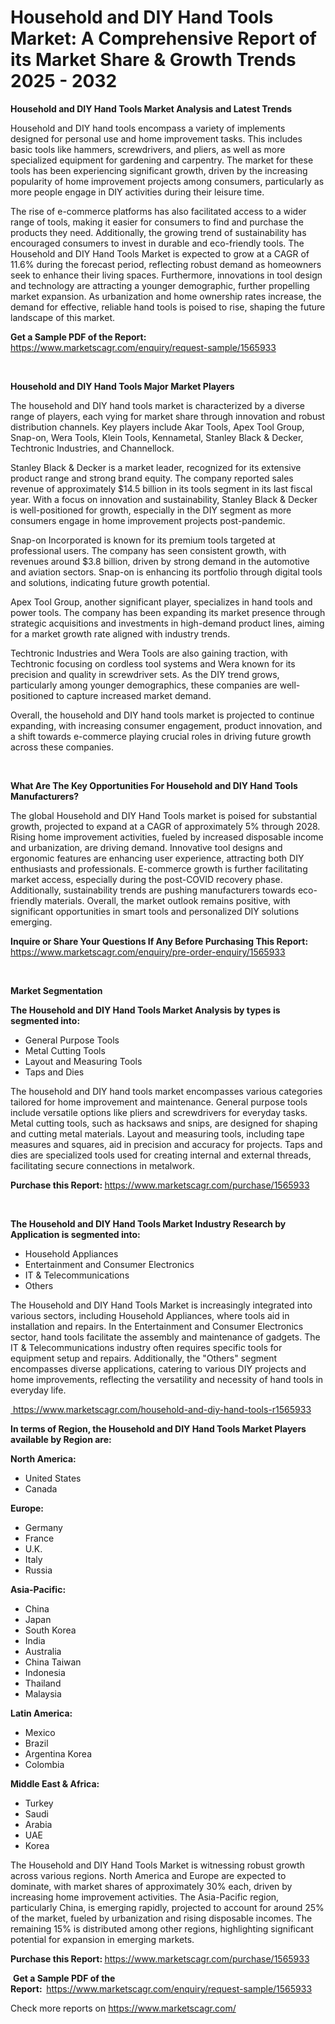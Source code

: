 <p><h1>Household and DIY Hand Tools Market: A Comprehensive Report of its Market Share & Growth Trends 2025 - 2032</h1></p><p><strong>Household and DIY Hand Tools Market Analysis and Latest Trends</strong></p>
<p><p>Household and DIY hand tools encompass a variety of implements designed for personal use and home improvement tasks. This includes basic tools like hammers, screwdrivers, and pliers, as well as more specialized equipment for gardening and carpentry. The market for these tools has been experiencing significant growth, driven by the increasing popularity of home improvement projects among consumers, particularly as more people engage in DIY activities during their leisure time.</p><p>The rise of e-commerce platforms has also facilitated access to a wider range of tools, making it easier for consumers to find and purchase the products they need. Additionally, the growing trend of sustainability has encouraged consumers to invest in durable and eco-friendly tools. The Household and DIY Hand Tools Market is expected to grow at a CAGR of 11.6% during the forecast period, reflecting robust demand as homeowners seek to enhance their living spaces. Furthermore, innovations in tool design and technology are attracting a younger demographic, further propelling market expansion. As urbanization and home ownership rates increase, the demand for effective, reliable hand tools is poised to rise, shaping the future landscape of this market.</p></p>
<p><strong>Get a Sample PDF of the Report:&nbsp;</strong> <a href="https://www.marketscagr.com/enquiry/request-sample/1565933?utm_campaign=2796&utm_medium=2&utm_source=Github&utm_content=ia&utm_term=11042025&utm_id=household-and-diy-hand-tools">https://www.marketscagr.com/enquiry/request-sample/1565933</a></p>
<p>&nbsp;</p>
<p><strong>Household and DIY Hand Tools Major Market Players</strong></p>
<p><p>The household and DIY hand tools market is characterized by a diverse range of players, each vying for market share through innovation and robust distribution channels. Key players include Akar Tools, Apex Tool Group, Snap-on, Wera Tools, Klein Tools, Kennametal, Stanley Black & Decker, Techtronic Industries, and Channellock.</p><p>Stanley Black & Decker is a market leader, recognized for its extensive product range and strong brand equity. The company reported sales revenue of approximately $14.5 billion in its tools segment in its last fiscal year. With a focus on innovation and sustainability, Stanley Black & Decker is well-positioned for growth, especially in the DIY segment as more consumers engage in home improvement projects post-pandemic.</p><p>Snap-on Incorporated is known for its premium tools targeted at professional users. The company has seen consistent growth, with revenues around $3.8 billion, driven by strong demand in the automotive and aviation sectors. Snap-on is enhancing its portfolio through digital tools and solutions, indicating future growth potential.</p><p>Apex Tool Group, another significant player, specializes in hand tools and power tools. The company has been expanding its market presence through strategic acquisitions and investments in high-demand product lines, aiming for a market growth rate aligned with industry trends.</p><p>Techtronic Industries and Wera Tools are also gaining traction, with Techtronic focusing on cordless tool systems and Wera known for its precision and quality in screwdriver sets. As the DIY trend grows, particularly among younger demographics, these companies are well-positioned to capture increased market demand.</p><p>Overall, the household and DIY hand tools market is projected to continue expanding, with increasing consumer engagement, product innovation, and a shift towards e-commerce playing crucial roles in driving future growth across these companies.</p></p>
<p>&nbsp;</p>
<p><strong>What Are The Key Opportunities For Household and DIY Hand Tools Manufacturers?</strong></p>
<p><p>The global Household and DIY Hand Tools market is poised for substantial growth, projected to expand at a CAGR of approximately 5% through 2028. Rising home improvement activities, fueled by increased disposable income and urbanization, are driving demand. Innovative tool designs and ergonomic features are enhancing user experience, attracting both DIY enthusiasts and professionals. E-commerce growth is further facilitating market access, especially during the post-COVID recovery phase. Additionally, sustainability trends are pushing manufacturers towards eco-friendly materials. Overall, the market outlook remains positive, with significant opportunities in smart tools and personalized DIY solutions emerging.</p></p>
<p><strong>Inquire or Share Your Questions If Any Before Purchasing This Report:</strong> <a href="https://www.marketscagr.com/enquiry/pre-order-enquiry/1565933?utm_campaign=2796&utm_medium=2&utm_source=Github&utm_content=ia&utm_term=11042025&utm_id=household-and-diy-hand-tools">https://www.marketscagr.com/enquiry/pre-order-enquiry/1565933</a></p>
<p>&nbsp;</p>
<p><strong>Market Segmentation</strong></p>
<p><strong>The Household and DIY Hand Tools Market Analysis by types is segmented into:</strong></p>
<p><ul><li>General Purpose Tools</li><li>Metal Cutting Tools</li><li>Layout and Measuring Tools</li><li>Taps and Dies</li></ul></p>
<p><p>The household and DIY hand tools market encompasses various categories tailored for home improvement and maintenance. General purpose tools include versatile options like pliers and screwdrivers for everyday tasks. Metal cutting tools, such as hacksaws and snips, are designed for shaping and cutting metal materials. Layout and measuring tools, including tape measures and squares, aid in precision and accuracy for projects. Taps and dies are specialized tools used for creating internal and external threads, facilitating secure connections in metalwork.</p></p>
<p><strong>Purchase this Report:&nbsp;</strong><a href="https://www.marketscagr.com/purchase/1565933?utm_campaign=2796&utm_medium=2&utm_source=Github&utm_content=ia&utm_term=11042025&utm_id=household-and-diy-hand-tools">https://www.marketscagr.com/purchase/1565933</a></p>
<p>&nbsp;</p>
<p><strong>The Household and DIY Hand Tools Market Industry Research by Application is segmented into:</strong></p>
<p><ul><li>Household Appliances</li><li>Entertainment and Consumer Electronics</li><li>IT & Telecommunications</li><li>Others</li></ul></p>
<p><p>The Household and DIY Hand Tools Market is increasingly integrated into various sectors, including Household Appliances, where tools aid in installation and repairs. In the Entertainment and Consumer Electronics sector, hand tools facilitate the assembly and maintenance of gadgets. The IT & Telecommunications industry often requires specific tools for equipment setup and repairs. Additionally, the "Others" segment encompasses diverse applications, catering to various DIY projects and home improvements, reflecting the versatility and necessity of hand tools in everyday life.</p></p>
<p><a href="https://www.marketscagr.com/household-and-diy-hand-tools-r1565933?utm_campaign=2796&utm_medium=2&utm_source=Github&utm_content=ia&utm_term=11042025&utm_id=household-and-diy-hand-tools">&nbsp;https://www.marketscagr.com/household-and-diy-hand-tools-r1565933</a></p>
<p><strong>In terms of Region, the Household and DIY Hand Tools Market Players available by Region are:</strong></p>
<p>
    <p> <strong> North America: </strong>
        <ul>
            <li>United States</li>
            <li>Canada</li>
        </ul>
        </p> 
    <p> <strong> Europe: </strong>
        <ul>
            <li>Germany</li>
            <li>France</li>
            <li>U.K.</li>
            <li>Italy</li>
            <li>Russia</li>
        </ul>
        </p> 
    <p> <strong> Asia-Pacific: </strong>
        <ul>
            <li>China</li>
            <li>Japan</li>
            <li>South Korea</li>
            <li>India</li>
            <li>Australia</li>
            <li>China Taiwan</li>
            <li>Indonesia</li>
            <li>Thailand</li>
            <li>Malaysia</li>
        </ul>
        </p> 
    <p> <strong> Latin America: </strong>
        <ul>
            <li>Mexico</li>
            <li>Brazil</li>
            <li>Argentina Korea</li>
            <li>Colombia</li>
        </ul>
        </p> 
    <p> <strong> Middle East & Africa: </strong>
        <ul>
            <li>Turkey</li>
            <li>Saudi</li>
            <li>Arabia</li>
            <li>UAE</li>
            <li>Korea</li>
        </ul>
    </p>
    </p>
<p><p>The Household and DIY Hand Tools Market is witnessing robust growth across various regions. North America and Europe are expected to dominate, with market shares of approximately 30% each, driven by increasing home improvement activities. The Asia-Pacific region, particularly China, is emerging rapidly, projected to account for around 25% of the market, fueled by urbanization and rising disposable incomes. The remaining 15% is distributed among other regions, highlighting significant potential for expansion in emerging markets.</p></p>
<p><strong>Purchase this Report: </strong><a href="https://www.marketscagr.com/purchase/1565933?utm_campaign=2796&utm_medium=2&utm_source=Github&utm_content=ia&utm_term=11042025&utm_id=household-and-diy-hand-tools">https://www.marketscagr.com/purchase/1565933</a></p>
<p>&nbsp;<strong>Get a Sample PDF of the Report:&nbsp;&nbsp;</strong><a href="https://www.marketscagr.com/enquiry/request-sample/1565933?utm_campaign=2796&utm_medium=2&utm_source=Github&utm_content=ia&utm_term=11042025&utm_id=household-and-diy-hand-tools">https://www.marketscagr.com/enquiry/request-sample/1565933</a></p>
<p><strong></strong></p>
<p>Check more reports on <a href="https://www.marketscagr.com/?utm_campaign=2796&utm_medium=2&utm_source=Github&utm_content=ia&utm_term=11042025&utm_id=household-and-diy-hand-tools">https://www.marketscagr.com/</a></p>